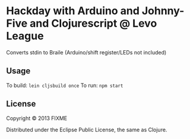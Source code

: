# Hackday with Arduino and Johnny-Five and Clojurescript @ Levo League

Converts stdin to Braile (Arduino/shift register/LEDs not included)

## Usage

To build: `lein cljsbuild once`
To run: `npm start`

## License

Copyright © 2013 FIXME

Distributed under the Eclipse Public License, the same as Clojure.
